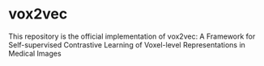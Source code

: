 # vox2vec
This repository is the official implementation of vox2vec: A Framework for Self-supervised Contrastive Learning of Voxel-level Representations in Medical Images
